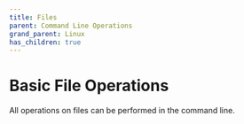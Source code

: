 ```yaml
---
title: Files
parent: Command Line Operations
grand_parent: Linux
has_children: true
---
```


# Basic File Operations

All operations on files can be performed in the command line.

